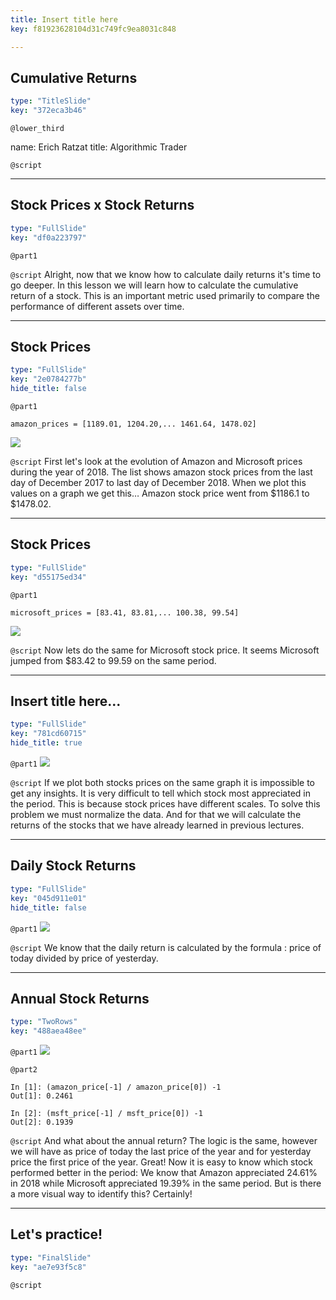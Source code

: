 ```yaml
---
title: Insert title here
key: f81923628104d31c749fc9ea8031c848

---
```

## Cumulative Returns

```yaml
type: "TitleSlide"
key: "372eca3b46"
```

`@lower_third`

name: Erich Ratzat
title: Algorithmic Trader


`@script`



---
## Stock Prices x Stock Returns

```yaml
type: "FullSlide"
key: "df0a223797"
```

`@part1`



`@script`
Alright, now that we know how to calculate daily returns it's time to go deeper.
In this lesson we will learn how to calculate the cumulative return of a stock. This is an important metric used primarily to compare the performance of different assets over time.


---
## Stock Prices

```yaml
type: "FullSlide"
key: "2e0784277b"
hide_title: false
```

`@part1`
```
amazon_prices = [1189.01, 1204.20,... 1461.64, 1478.02]

```


![](https://assets.datacamp.com/production/repositories/5053/datasets/afad90883bfeca62f4e0272e412ce8454593124e/amzn_price.png)


`@script`
First let's look at the evolution of Amazon and Microsoft prices during the year of 2018.
The list shows amazon stock prices from the last day of December 2017 to last day of December 2018.
When we plot this values on a graph we get this…
Amazon stock price went from $1186.1 to $1478.02.


---
## Stock Prices

```yaml
type: "FullSlide"
key: "d55175ed34"
```

`@part1`
```
microsoft_prices = [83.41, 83.81,... 100.38, 99.54]

```
![](https://assets.datacamp.com/production/repositories/5053/datasets/fc9675a8a19455c01f05fcfa0e821c4a2a730915/msft_price.png)


`@script`
Now lets do the same for Microsoft stock price.
It seems Microsoft jumped from $83.42 to 99.59 on the same period.


---
## Insert title here...

```yaml
type: "FullSlide"
key: "781cd60715"
hide_title: true
```

`@part1`
![](https://assets.datacamp.com/production/repositories/5053/datasets/a726e98a8c54b93ee51aef77e114ce5d43fcffa2/stock_price_comparison.png)


`@script`
If we plot both stocks prices on the same graph it is impossible to get any insights. It is very difficult to tell which stock most appreciated in the period. This is because stock prices have different scales.
To solve this problem we must normalize the data. And for that we will calculate the returns of the stocks that we have already learned in previous lectures.


---
## Daily Stock Returns

```yaml
type: "FullSlide"
key: "045d911e01"
hide_title: false
```

`@part1`
![](https://assets.datacamp.com/production/repositories/5053/datasets/7db5a53eeca97f462331d0f4e43a0042f40bbf25/price_today.PNG.png)


`@script`
We know that the daily return is calculated by the formula : price of today divided by price of yesterday.


---
## Annual Stock Returns

```yaml
type: "TwoRows"
key: "488aea48ee"
```

`@part1`
![](https://assets.datacamp.com/production/repositories/5053/datasets/d6349cd38144ee91f34bd7131c0b137473a01157/price_annual.PNG.png)


`@part2`
```
In [1]: (amazon_price[-1] / amazon_price[0]) -1
Out[1]: 0.2461
```


```
In [2]: (msft_price[-1] / msft_price[0]) -1
Out[2]: 0.1939
```


`@script`
And what about the annual return? The logic is the same, however we will have as price of today the last price of the year and for yesterday price the first price of the year.
Great! Now it is easy to know which stock performed better in the period: We know that Amazon appreciated 24.61% in 2018 while Microsoft appreciated 19.39% in the same period.
But is there a more visual way to identify this? Certainly!


---
## Let's practice!

```yaml
type: "FinalSlide"
key: "ae7e93f5c8"
```

`@script`


